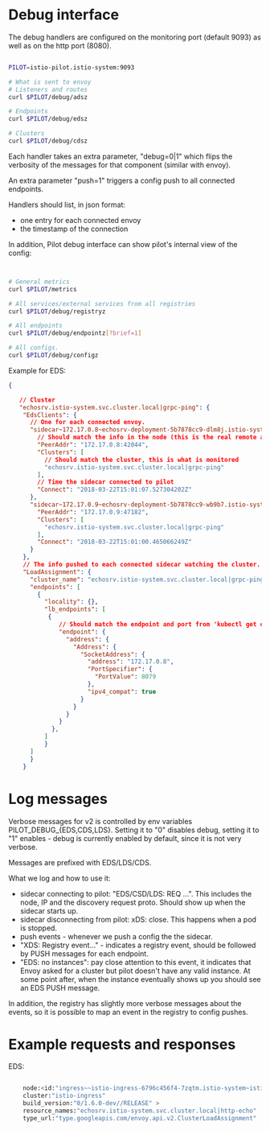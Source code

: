 # Debug interface

The debug handlers are configured on the monitoring port (default 9093) as well
as on the http port (8080).


```bash

PILOT=istio-pilot.istio-system:9093

# What is sent to envoy
# Listeners and routes
curl $PILOT/debug/adsz

# Endpoints
curl $PILOT/debug/edsz

# Clusters
curl $PILOT/debug/cdsz


```

Each handler takes an extra parameter, "debug=0|1" which flips the verbosity of the 
messages for that component (similar with envoy).

An extra parameter "push=1" triggers a config push to all connected endpoints.

Handlers should list, in json format:
- one entry for each connected envoy
- the timestamp of the connection

In addition, Pilot debug interface can show pilot's internal view of the config:

```bash


# General metrics
curl $PILOT/metrics

# All services/external services from all registries
curl $PILOT/debug/registryz

# All endpoints
curl $PILOT/debug/endpointz[?brief=1]

# All configs.
curl $PILOT/debug/configz

```

Example for EDS:

```json
{

   // Cluster
   "echosrv.istio-system.svc.cluster.local|grpc-ping": {
    "EdsClients": {
      // One for each connected envoy. 
      "sidecar~172.17.0.8~echosrv-deployment-5b7878cc9-dlm8j.istio-system~istio-system.svc.cluster.local-116": {
        // Should match the info in the node (this is the real remote address)
        "PeerAddr": "172.17.0.8:42044",
        "Clusters": [
          // Should match the cluster, this is what is monitored
          "echosrv.istio-system.svc.cluster.local|grpc-ping"
        ],
        // Time the sidecar connected to pilot
        "Connect": "2018-03-22T15:01:07.527304202Z"
      },
      "sidecar~172.17.0.9~echosrv-deployment-5b7878cc9-wb9b7.istio-system~istio-system.svc.cluster.local-75": {
        "PeerAddr": "172.17.0.9:47182",
        "Clusters": [
          "echosrv.istio-system.svc.cluster.local|grpc-ping"
        ],
        "Connect": "2018-03-22T15:01:00.465066249Z"
      }
    },
    // The info pushed to each connected sidecar watching the cluster.
    "LoadAssignment": {
      "cluster_name": "echosrv.istio-system.svc.cluster.local|grpc-ping",
      "endpoints": [
        {
          "locality": {},
          "lb_endpoints": [
           {
              // Should match the endpoint and port from 'kubectl get ep'
              "endpoint": {
                "address": {
                  "Address": {
                    "SocketAddress": {
                      "address": "172.17.0.8",
                      "PortSpecifier": {
                        "PortValue": 8079
                      },
                      "ipv4_compat": true
                    }
                  }
                }
              }
            },
          ]
          }
      ]
      }
    }


```

# Log messages

Verbose messages for v2 is controlled by env variables PILOT_DEBUG_{EDS,CDS,LDS}.
Setting it to "0" disables debug, setting it to "1" enables - debug is currently 
enabled by default, since it is not very verbose.

Messages are prefixed with EDS/LDS/CDS. 

What we log and how to use it:
- sidecar connecting to pilot: "EDS/CSD/LDS: REQ ...". This includes the node, IP and the discovery 
request proto. Should show up when the sidecar starts up.
- sidecar disconnecting from pilot: xDS: close. This happens when a pod is stopped.
- push events - whenever we push a config the the sidecar.
- "XDS: Registry event..." - indicates a registry event, should be followed by PUSH messages for 
each endpoint. 
- "EDS: no instances": pay close attention to this event, it indicates that Envoy asked for 
a cluster but pilot doesn't have any valid instance. At some point after, when the instance eventually
shows up you should see an EDS PUSH message.

In addition, the registry has slightly more verbose messages about the events, so it is 
possible to map an event in the registry to config pushes.


# Example requests and responses


EDS: 

```bash

    node:<id:"ingress~~istio-ingress-6796c456f4-7zqtm.istio-system~istio-system.svc.cluster.local"
    cluster:"istio-ingress"
    build_version:"0/1.6.0-dev//RELEASE" >
    resource_names:"echosrv.istio-system.svc.cluster.local|http-echo"
    type_url:"type.googleapis.com/envoy.api.v2.ClusterLoadAssignment"

```
